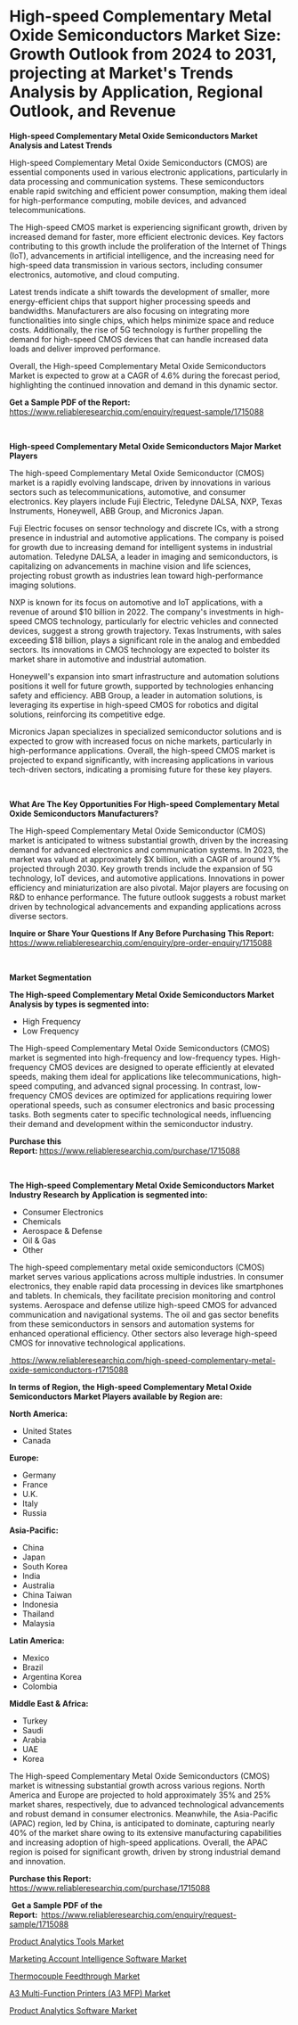 <p><h1>High-speed Complementary Metal Oxide Semiconductors Market Size: Growth Outlook from 2024 to 2031, projecting at Market's Trends Analysis by Application, Regional Outlook, and Revenue</h1></p><p><strong>High-speed Complementary Metal Oxide Semiconductors Market Analysis and Latest Trends</strong></p>
<p><p>High-speed Complementary Metal Oxide Semiconductors (CMOS) are essential components used in various electronic applications, particularly in data processing and communication systems. These semiconductors enable rapid switching and efficient power consumption, making them ideal for high-performance computing, mobile devices, and advanced telecommunications.</p><p>The High-speed CMOS market is experiencing significant growth, driven by increased demand for faster, more efficient electronic devices. Key factors contributing to this growth include the proliferation of the Internet of Things (IoT), advancements in artificial intelligence, and the increasing need for high-speed data transmission in various sectors, including consumer electronics, automotive, and cloud computing.</p><p>Latest trends indicate a shift towards the development of smaller, more energy-efficient chips that support higher processing speeds and bandwidths. Manufacturers are also focusing on integrating more functionalities into single chips, which helps minimize space and reduce costs. Additionally, the rise of 5G technology is further propelling the demand for high-speed CMOS devices that can handle increased data loads and deliver improved performance.</p><p>Overall, the High-speed Complementary Metal Oxide Semiconductors Market is expected to grow at a CAGR of 4.6% during the forecast period, highlighting the continued innovation and demand in this dynamic sector.</p></p>
<p><strong>Get a Sample PDF of the Report:&nbsp;</strong> <a href="https://www.reliableresearchiq.com/enquiry/request-sample/1715088?utm_campaign=1725&utm_medium=2&utm_source=Github&utm_content=ia&utm_term=23102024&utm_id=high-speed-complementary-metal-oxide-semiconductors">https://www.reliableresearchiq.com/enquiry/request-sample/1715088</a></p>
<p>&nbsp;</p>
<p><strong>High-speed Complementary Metal Oxide Semiconductors Major Market Players</strong></p>
<p><p>The high-speed Complementary Metal Oxide Semiconductor (CMOS) market is a rapidly evolving landscape, driven by innovations in various sectors such as telecommunications, automotive, and consumer electronics. Key players include Fuji Electric, Teledyne DALSA, NXP, Texas Instruments, Honeywell, ABB Group, and Micronics Japan.</p><p>Fuji Electric focuses on sensor technology and discrete ICs, with a strong presence in industrial and automotive applications. The company is poised for growth due to increasing demand for intelligent systems in industrial automation. Teledyne DALSA, a leader in imaging and semiconductors, is capitalizing on advancements in machine vision and life sciences, projecting robust growth as industries lean toward high-performance imaging solutions.</p><p>NXP is known for its focus on automotive and IoT applications, with a revenue of around $10 billion in 2022. The company's investments in high-speed CMOS technology, particularly for electric vehicles and connected devices, suggest a strong growth trajectory. Texas Instruments, with sales exceeding $18 billion, plays a significant role in the analog and embedded sectors. Its innovations in CMOS technology are expected to bolster its market share in automotive and industrial automation.</p><p>Honeywell's expansion into smart infrastructure and automation solutions positions it well for future growth, supported by technologies enhancing safety and efficiency. ABB Group, a leader in automation solutions, is leveraging its expertise in high-speed CMOS for robotics and digital solutions, reinforcing its competitive edge.</p><p>Micronics Japan specializes in specialized semiconductor solutions and is expected to grow with increased focus on niche markets, particularly in high-performance applications. Overall, the high-speed CMOS market is projected to expand significantly, with increasing applications in various tech-driven sectors, indicating a promising future for these key players.</p></p>
<p>&nbsp;</p>
<p><strong>What Are The Key Opportunities For High-speed Complementary Metal Oxide Semiconductors Manufacturers?</strong></p>
<p><p>The High-speed Complementary Metal Oxide Semiconductor (CMOS) market is anticipated to witness substantial growth, driven by the increasing demand for advanced electronics and communication systems. In 2023, the market was valued at approximately $X billion, with a CAGR of around Y% projected through 2030. Key growth trends include the expansion of 5G technology, IoT devices, and automotive applications. Innovations in power efficiency and miniaturization are also pivotal. Major players are focusing on R&D to enhance performance. The future outlook suggests a robust market driven by technological advancements and expanding applications across diverse sectors.</p></p>
<p><strong>Inquire or Share Your Questions If Any Before Purchasing This Report:</strong> <a href="https://www.reliableresearchiq.com/enquiry/pre-order-enquiry/1715088?utm_campaign=1725&utm_medium=2&utm_source=Github&utm_content=ia&utm_term=23102024&utm_id=high-speed-complementary-metal-oxide-semiconductors">https://www.reliableresearchiq.com/enquiry/pre-order-enquiry/1715088</a></p>
<p>&nbsp;</p>
<p><strong>Market Segmentation</strong></p>
<p><strong>The High-speed Complementary Metal Oxide Semiconductors Market Analysis by types is segmented into:</strong></p>
<p><ul><li>High Frequency</li><li>Low Frequency</li></ul></p>
<p><p>The High-speed Complementary Metal Oxide Semiconductors (CMOS) market is segmented into high-frequency and low-frequency types. High-frequency CMOS devices are designed to operate efficiently at elevated speeds, making them ideal for applications like telecommunications, high-speed computing, and advanced signal processing. In contrast, low-frequency CMOS devices are optimized for applications requiring lower operational speeds, such as consumer electronics and basic processing tasks. Both segments cater to specific technological needs, influencing their demand and development within the semiconductor industry.</p></p>
<p><strong>Purchase this Report:&nbsp;</strong><a href="https://www.reliableresearchiq.com/purchase/1715088?utm_campaign=1725&utm_medium=2&utm_source=Github&utm_content=ia&utm_term=23102024&utm_id=high-speed-complementary-metal-oxide-semiconductors">https://www.reliableresearchiq.com/purchase/1715088</a></p>
<p>&nbsp;</p>
<p><strong>The High-speed Complementary Metal Oxide Semiconductors Market Industry Research by Application is segmented into:</strong></p>
<p><ul><li>Consumer Electronics</li><li>Chemicals</li><li>Aerospace & Defense</li><li>Oil & Gas</li><li>Other</li></ul></p>
<p><p>The high-speed complementary metal oxide semiconductors (CMOS) market serves various applications across multiple industries. In consumer electronics, they enable rapid data processing in devices like smartphones and tablets. In chemicals, they facilitate precision monitoring and control systems. Aerospace and defense utilize high-speed CMOS for advanced communication and navigational systems. The oil and gas sector benefits from these semiconductors in sensors and automation systems for enhanced operational efficiency. Other sectors also leverage high-speed CMOS for innovative technological applications.</p></p>
<p><a href="https://www.reliableresearchiq.com/high-speed-complementary-metal-oxide-semiconductors-r1715088?utm_campaign=1725&utm_medium=2&utm_source=Github&utm_content=ia&utm_term=23102024&utm_id=high-speed-complementary-metal-oxide-semiconductors">&nbsp;https://www.reliableresearchiq.com/high-speed-complementary-metal-oxide-semiconductors-r1715088</a></p>
<p><strong>In terms of Region, the High-speed Complementary Metal Oxide Semiconductors Market Players available by Region are:</strong></p>
<p>
    <p> <strong> North America: </strong>
        <ul>
            <li>United States</li>
            <li>Canada</li>
        </ul>
        </p> 
    <p> <strong> Europe: </strong>
        <ul>
            <li>Germany</li>
            <li>France</li>
            <li>U.K.</li>
            <li>Italy</li>
            <li>Russia</li>
        </ul>
        </p> 
    <p> <strong> Asia-Pacific: </strong>
        <ul>
            <li>China</li>
            <li>Japan</li>
            <li>South Korea</li>
            <li>India</li>
            <li>Australia</li>
            <li>China Taiwan</li>
            <li>Indonesia</li>
            <li>Thailand</li>
            <li>Malaysia</li>
        </ul>
        </p> 
    <p> <strong> Latin America: </strong>
        <ul>
            <li>Mexico</li>
            <li>Brazil</li>
            <li>Argentina Korea</li>
            <li>Colombia</li>
        </ul>
        </p> 
    <p> <strong> Middle East & Africa: </strong>
        <ul>
            <li>Turkey</li>
            <li>Saudi</li>
            <li>Arabia</li>
            <li>UAE</li>
            <li>Korea</li>
        </ul>
    </p>
    </p>
<p><p>The High-speed Complementary Metal Oxide Semiconductors (CMOS) market is witnessing substantial growth across various regions. North America and Europe are projected to hold approximately 35% and 25% market shares, respectively, due to advanced technological advancements and robust demand in consumer electronics. Meanwhile, the Asia-Pacific (APAC) region, led by China, is anticipated to dominate, capturing nearly 40% of the market share owing to its extensive manufacturing capabilities and increasing adoption of high-speed applications. Overall, the APAC region is poised for significant growth, driven by strong industrial demand and innovation.</p></p>
<p><strong>Purchase this Report: </strong><a href="https://www.reliableresearchiq.com/purchase/1715088?utm_campaign=1725&utm_medium=2&utm_source=Github&utm_content=ia&utm_term=23102024&utm_id=high-speed-complementary-metal-oxide-semiconductors">https://www.reliableresearchiq.com/purchase/1715088</a></p>
<p>&nbsp;<strong>Get a Sample PDF of the Report:&nbsp;&nbsp;</strong><a href="https://www.reliableresearchiq.com/enquiry/request-sample/1715088?utm_campaign=1725&utm_medium=2&utm_source=Github&utm_content=ia&utm_term=23102024&utm_id=high-speed-complementary-metal-oxide-semiconductors">https://www.reliableresearchiq.com/enquiry/request-sample/1715088</a></p>
<p><strong></strong></p>
<p><p><a href="https://www.linkedin.com/pulse/global-product-analytics-tools-nexus-sector-confluences-regional-jyawe?utm_campaign=1725&utm_medium=2&utm_source=Github&utm_content=ia&utm_term=23102024&utm_id=high-speed-complementary-metal-oxide-semiconductors">Product Analytics Tools Market</a></p><p><a href="https://www.linkedin.com/pulse/marketing-account-intelligence-software-market-segmentation-jmope?utm_campaign=1725&utm_medium=2&utm_source=Github&utm_content=ia&utm_term=23102024&utm_id=high-speed-complementary-metal-oxide-semiconductors">Marketing Account Intelligence Software Market</a></p><p><a href="https://issuu.com/reportprime-2/docs/thermocouple-feedthrough-market-siz_a537d1ed6e098e?utm_campaign=1725&utm_medium=2&utm_source=Github&utm_content=ia&utm_term=23102024&utm_id=high-speed-complementary-metal-oxide-semiconductors">Thermocouple Feedthrough Market</a></p><p><a href="https://github.com/NasrinKhan99/Market-Research-Report-List-1/blob/main/a3-multi-function-printers-a3-mfp-market.md?utm_campaign=1725&utm_medium=2&utm_source=Github&utm_content=ia&utm_term=23102024&utm_id=high-speed-complementary-metal-oxide-semiconductors">A3 Multi-Function Printers (A3 MFP) Market</a></p><p><a href="https://www.linkedin.com/pulse/product-analytics-software-market-size-share-analysis-growth-kd3ge?utm_campaign=1725&utm_medium=2&utm_source=Github&utm_content=ia&utm_term=23102024&utm_id=high-speed-complementary-metal-oxide-semiconductors">Product Analytics Software Market</a></p></p>